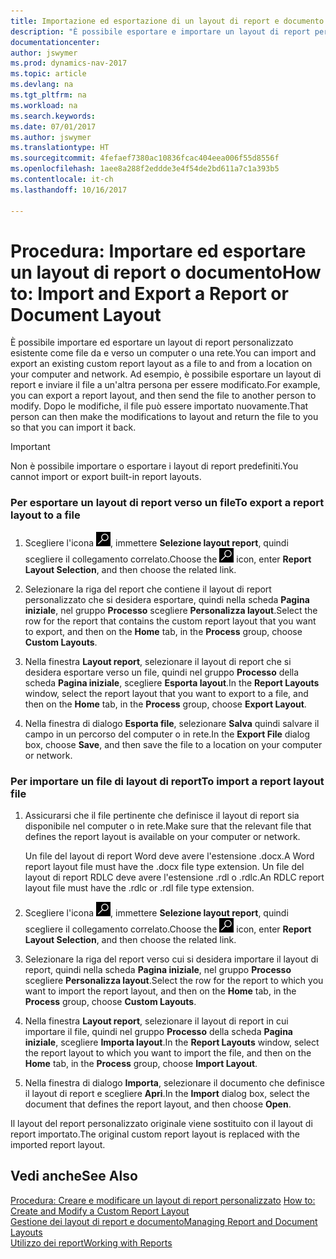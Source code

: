 ```yaml
---
title: Importazione ed esportazione di un layout di report e documento
description: "È possibile esportare e importare un layout di report personalizzato esistente come file da e verso un computer o una rete."
documentationcenter: 
author: jswymer
ms.prod: dynamics-nav-2017
ms.topic: article
ms.devlang: na
ms.tgt_pltfrm: na
ms.workload: na
ms.search.keywords: 
ms.date: 07/01/2017
ms.author: jswymer
ms.translationtype: HT
ms.sourcegitcommit: 4fefaef7380ac10836fcac404eea006f55d8556f
ms.openlocfilehash: 1aee8a288f2eddde3e4f54de2bd611a7c1a393b5
ms.contentlocale: it-ch
ms.lasthandoff: 10/16/2017

---
```

# <a name="how-to-import-and-export-a-report-or-document-layout"></a><span data-ttu-id="5323d-103">Procedura: Importare ed esportare un layout di report o documento</span><span class="sxs-lookup"><span data-stu-id="5323d-103">How to: Import and Export a Report or Document Layout</span></span>
<span data-ttu-id="5323d-104">È possibile importare ed esportare un layout di report personalizzato esistente come file da e verso un computer o una rete.</span><span class="sxs-lookup"><span data-stu-id="5323d-104">You can import and export an existing custom report layout as a file to and from a location on your computer and network.</span></span> <span data-ttu-id="5323d-105">Ad esempio, è possibile esportare un layout di report e inviare il file a un'altra persona per essere modificato.</span><span class="sxs-lookup"><span data-stu-id="5323d-105">For example, you can export a report layout, and then send the file to another person to modify.</span></span> <span data-ttu-id="5323d-106">Dopo le modifiche, il file può essere importato nuovamente.</span><span class="sxs-lookup"><span data-stu-id="5323d-106">That person can then make the modifications to layout and return the file to you so that you can import it back.</span></span>  
  
> [!IMPORTANT]  
>  <span data-ttu-id="5323d-107">Non è possibile importare o esportare i layout di report predefiniti.</span><span class="sxs-lookup"><span data-stu-id="5323d-107">You cannot import or export built-in report layouts.</span></span>  
  
### <a name="to-export-a-report-layout-to-a-file"></a><span data-ttu-id="5323d-108">Per esportare un layout di report verso un file</span><span class="sxs-lookup"><span data-stu-id="5323d-108">To export a report layout to a file</span></span>  
  
1.  <span data-ttu-id="5323d-109">Scegliere l'icona ![Cerca pagina o report](media/ui-search/search_small.png "icona Cerca pagina o report"), immettere **Selezione layout report**, quindi scegliere il collegamento correlato.</span><span class="sxs-lookup"><span data-stu-id="5323d-109">Choose the ![Search for Page or Report](media/ui-search/search_small.png "Search for Page or Report icon") icon, enter **Report Layout Selection**, and then choose the related link.</span></span>  
  
2.  <span data-ttu-id="5323d-110">Selezionare la riga del report che contiene il layout di report personalizzato che si desidera esportare, quindi nella scheda **Pagina iniziale**, nel gruppo **Processo** scegliere **Personalizza layout**.</span><span class="sxs-lookup"><span data-stu-id="5323d-110">Select the row for the report that contains the custom report layout that you want to export, and then on the **Home** tab, in the **Process** group, choose **Custom Layouts**.</span></span>  
  
3.  <span data-ttu-id="5323d-111">Nella finestra **Layout report**, selezionare il layout di report che si desidera esportare verso un file, quindi nel gruppo **Processo** della scheda **Pagina iniziale**, scegliere **Esporta layout**.</span><span class="sxs-lookup"><span data-stu-id="5323d-111">In the **Report Layouts** window, select the report layout that you want to export to a file, and then on the **Home** tab, in the **Process** group, choose **Export Layout**.</span></span>  
  
4.  <span data-ttu-id="5323d-112">Nella finestra di dialogo **Esporta file**, selezionare **Salva** quindi salvare il campo in un percorso del computer o in rete.</span><span class="sxs-lookup"><span data-stu-id="5323d-112">In the **Export File** dialog box, choose **Save**, and then save the file to a location on your computer or network.</span></span>  
  
### <a name="to-import-a-report-layout-file"></a><span data-ttu-id="5323d-113">Per importare un file di layout di report</span><span class="sxs-lookup"><span data-stu-id="5323d-113">To import a report layout file</span></span>  
  
1.  <span data-ttu-id="5323d-114">Assicurarsi che il file pertinente che definisce il layout di report sia disponibile nel computer o in rete.</span><span class="sxs-lookup"><span data-stu-id="5323d-114">Make sure that the relevant file that defines the report layout is available on your computer or network.</span></span>  
  
     <span data-ttu-id="5323d-115">Un file del layout di report Word deve avere l'estensione .docx.</span><span class="sxs-lookup"><span data-stu-id="5323d-115">A Word report layout file must have the .docx file type extension.</span></span> <span data-ttu-id="5323d-116">Un file del layout di report RDLC deve avere l'estensione .rdl o .rdlc.</span><span class="sxs-lookup"><span data-stu-id="5323d-116">An RDLC report layout file must have the .rdlc or .rdl file type extension.</span></span>  
  
2.  <span data-ttu-id="5323d-117">Scegliere l'icona ![Cerca pagina o report](media/ui-search/search_small.png "icona Cerca pagina o report"), immettere **Selezione layout report**, quindi scegliere il collegamento correlato.</span><span class="sxs-lookup"><span data-stu-id="5323d-117">Choose the ![Search for Page or Report](media/ui-search/search_small.png "Search for Page or Report icon") icon, enter **Report Layout Selection**, and then choose the related link.</span></span>  
  
3.  <span data-ttu-id="5323d-118">Selezionare la riga del report verso cui si desidera importare il layout di report, quindi nella scheda **Pagina iniziale**, nel gruppo **Processo** scegliere **Personalizza layout**.</span><span class="sxs-lookup"><span data-stu-id="5323d-118">Select the row for the report to which you want to import the report layout, and then on the **Home** tab, in the **Process** group, choose **Custom Layouts**.</span></span>  
  
4.  <span data-ttu-id="5323d-119">Nella finestra **Layout report**, selezionare il layout di report in cui importare il file, quindi nel gruppo **Processo** della scheda **Pagina iniziale**, scegliere **Importa layout**.</span><span class="sxs-lookup"><span data-stu-id="5323d-119">In the **Report Layouts** window, select the report layout to which you want to import the file, and then on the **Home** tab, in the **Process** group, choose **Import Layout**.</span></span>  
  
5.  <span data-ttu-id="5323d-120">Nella finestra di dialogo **Importa**, selezionare il documento che definisce il layout di report e scegliere **Apri**.</span><span class="sxs-lookup"><span data-stu-id="5323d-120">In the **Import** dialog box, select the document that defines the report layout, and then choose **Open**.</span></span>  
  
 <span data-ttu-id="5323d-121">Il layout del report personalizzato originale viene sostituito con il layout di report importato.</span><span class="sxs-lookup"><span data-stu-id="5323d-121">The original custom report layout is replaced with the imported report layout.</span></span>  
  
## <a name="see-also"></a><span data-ttu-id="5323d-122">Vedi anche</span><span class="sxs-lookup"><span data-stu-id="5323d-122">See Also</span></span>  
 <span data-ttu-id="5323d-123">[Procedura: Creare e modificare un layout di report personalizzato](ui-how-create-custom-report-layout.md) </span><span class="sxs-lookup"><span data-stu-id="5323d-123">[How to: Create and Modify a Custom Report Layout](ui-how-create-custom-report-layout.md) </span></span>  
 [<span data-ttu-id="5323d-124">Gestione dei layout di report e documento</span><span class="sxs-lookup"><span data-stu-id="5323d-124">Managing Report and Document Layouts</span></span>](ui-manage-report-layouts.md)  
 [<span data-ttu-id="5323d-125">Utilizzo dei report</span><span class="sxs-lookup"><span data-stu-id="5323d-125">Working with Reports</span></span>](ui-work-report.md)    

